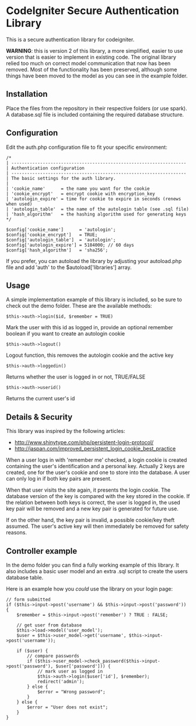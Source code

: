CodeIgniter Secure Authentication Library
=========================================

This is a secure authentication library for codeigniter.

**WARNING**: this is version 2 of this library, a more simplified, easier to use version that is easier to implement in existing code. The original library relied too much on correct model communication that now has been removed. Most of the functionality has been preserved, although some things have been moved to the model as you can see in the example folder.

Installation
------------

Place the files from the repository in their respective folders (or use spark). A database.sql file is included containing the required database structure.

Configuration
-------------

Edit the auth.php configuration file to fit your specific environment:

    /*
	| -------------------------------------------------------------------
	| Authentication configuration
	| -------------------------------------------------------------------
	| The basic settings for the auth library.
	|
	| 'cookie_name'	     = the name you want for the cookie
	| 'cookie_encrypt'   = encrypt cookie with encryption_key
	| 'autologin_expire' = time for cookie to expire in seconds (renews when used)
	| 'autologin_table'  = the name of the autologin table (see .sql file)
	| 'hash_algorithm'   = the hashing algorithm used for generating keys
	*/

	$config['cookie_name']      = 'autologin';
	$config['cookie_encrypt']   = TRUE;
	$config['autologin_table']  = 'autologin';
	$config['autologin_expire'] = 5184000; // 60 days
	$config['hash_algorithm']   = 'sha256';

If you prefer, you can autoload the library by adjusting your autoload.php file and add 'auth' to the $autoload['libraries'] array.

Usage
-----

A simple implementation example of this library is included, so be sure to check out the demo folder. These are the available methods:

    $this->auth->login($id, $remember = TRUE)
Mark the user with this id as logged in, provide an optional remember boolean if you want to create an autologin cookie
	
    $this->auth->logout()
Logout function, this removes the autologin cookie and the active key

    $this->auth->loggedin()
Returns whether the user is logged in or not, TRUE/FALSE

    $this->auth->userid()
Returns the current user's id

Details & Security
------------------

This library was inspired by the following articles:

 - http://www.shinytype.com/php/persistent-login-protocol/
 - http://jaspan.com/improved_persistent_login_cookie_best_practice
 
When a user logs in with 'remember me' checked, a login cookie is created containing the user's identification and a personal key. Actually 2 keys are created, one for the user's cookie and one to store into the database. A user can only log in if both key pairs are present. 

When that user visits the site again, it presents the login cookie. The database version of the key is compared with the key stored in the cookie. If the relation between both keys is correct, the user is logged in, the used key pair will be removed and a new key pair is generated for future use.

If on the other hand, the key pair is invalid, a possible cookie/key theft assumed. The user's active key will then immediately be removed for safety reasons.

Controller example
------------------

In the demo folder you can find a fully working example of this library. It also includes a basic user model and an extra .sql script to create the users database table.

Here is an example how you _could_ use the library on your login page:

	// form submitted
	if ($this->input->post('username') && $this->input->post('password')) {
		$remember = $this->input->post('remember') ? TRUE : FALSE;
		
		// get user from database
		$this->load->model('user_model');
		$user = $this->user_model->get('username', $this->input->post('username'));
		
		if ($user) {
			// compare passwords
			if ($this->user_model->check_password($this->input->post('password'), $user['password'])) {
				// mark user as logged in
				$this->auth->login($user['id'], $remember);
				redirect('admin');
			} else {
				$error = "Wrong password";
			}
		} else {
			$error = "User does not exist";
		}
	}
